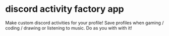 # discord activity factory app
 Make custom discord activities for your profile! Save profiles when gaming / coding / drawing or listening to music. Do as you with with it!
